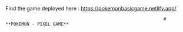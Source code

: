 Find the game deployed here : https://pokemonbasicgame.netlify.app/

                                                                      
                                                                # **POKEMON - PIXEL GAME**

